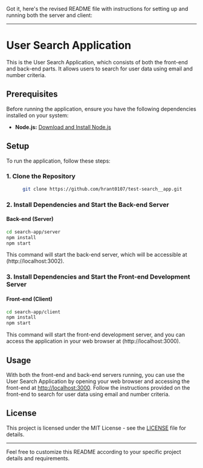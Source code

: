 Got it, here's the revised README file with instructions for setting up and running both the server and client:

---

# User Search Application

This is the User Search Application, which consists of both the front-end and back-end parts. It allows users to search for user data using email and number criteria.

## Prerequisites

Before running the application, ensure you have the following dependencies installed on your system:

- **Node.js:** [Download and Install Node.js](https://nodejs.org/)

## Setup

To run the application, follow these steps:

### 1. Clone the Repository

```bash
      git clone https://github.com/hrant0107/test-search__app.git
```

### 2. Install Dependencies and Start the Back-end Server

#### Back-end (Server)

```bash
cd search-app/server
npm install
npm start
```

This command will start the back-end server, which will be accessible at (http://localhost:3002).

### 3. Install Dependencies and Start the Front-end Development Server

#### Front-end (Client)

```bash
cd search-app/client
npm install
npm start
```

This command will start the front-end development server, and you can access the application in your web browser at (http://localhost:3000).

## Usage

With both the front-end and back-end servers running, you can use the User Search Application by opening your web browser and accessing the front-end at [http://localhost:3000](http://localhost:3000). Follow the instructions provided on the front-end to search for user data using email and number criteria.


## License

This project is licensed under the MIT License - see the [LICENSE](LICENSE) file for details.

---

Feel free to customize this README according to your specific project details and requirements.
